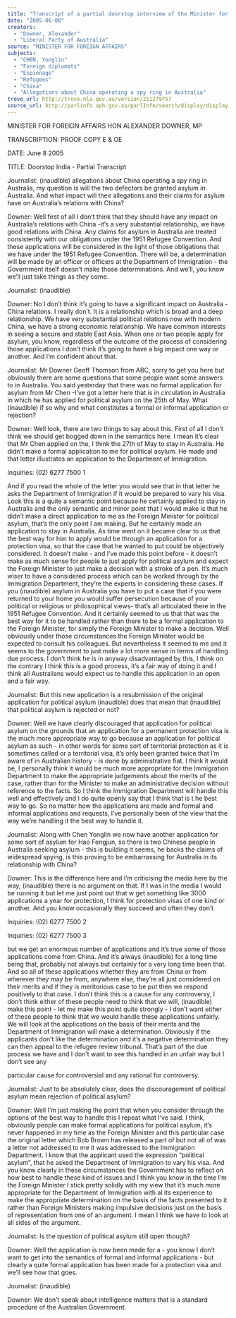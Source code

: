 ```yaml
---
title: "Transcript of a partial doorstop interview of the Minister for Foreign Affairs, India, 8 June 2005: [Allegations about China operating a spy ring in Australia]."
date: "2005-06-08"
creators:
  - "Downer, Alexander"
  - "Liberal Party of Australia"
source: "MINISTER FOR FOREIGN AFFAIRS"
subjects:
  - "CHEN, Yonglin"
  - "Foreign diplomats"
  - "Espionage"
  - "Refugees"
  - "China"
  - "Allegations about China operating a spy ring in Australia"
trove_url: http://trove.nla.gov.au/version/211279757
source_url: http://parlinfo.aph.gov.au/parlInfo/search/display/display.w3p;query=Id%3A%22media/pressrel/7PAG6%22
---
```


 

 

 MINISTER FOR FOREIGN AFFAIRS  HON ALEXANDER DOWNER, MP   

 

 TRANSCRIPTION: PROOF COPY E & OE   

 

 DATE: June 8 2005  

 

 TITLE: Doorstop India - Partial Transcript   

 Journalist: (inaudible) allegations about China operating a spy ring in Australia, my question  is will the two defectors be granted asylum in Australia.  And what impact will their  allegations and their claims for asylum have on Australia’s relations with China?   

 Downer:  Well first of all I don’t think that they should have any impact on Australia’s  relations with China -it’s a very substantial relationship, we have good relations with China.  Any claims for asylum in Australia are treated consistently with our obligations under the  1951 Refugee Convention. And these applications will be considered in the light of those  obligations that we have under the 1951 Refugee Convention. There will be, a determination  will be made by an officer or officers at the Department of Immigration - the Government  itself doesn’t make those determinations. And we’ll, you know we’ll just take things as they  come.   

 Journalist: (inaudible)   

 Downer: No I don’t think it’s going to have a significant impact on Australia - China  relations. I really don’t. It is a relationship which is broad and a deep relationship. We have  very substantial political relations now with modern China, we have a strong economic  relationship. We have common interests in seeing a secure and stable East Asia. When one or  two people apply for asylum, you know, regardless of the outcome of the process of  considering those applications I don’t think it’s going to have a big impact one way or  another. And I’m confident about that.   

 Journalist: Mr Downer Geoff Thomson from ABC, sorry to get you here but obviously there  are some questions that some people want some answers to in Australia. You said yesterday  that there was no formal application for asylum from Mr Chen -I’ve got a letter here that is in  circulation in Australia in which he has applied for political asylum on the 25th of May. What  (inaudible) if so why and what constitutes a formal or informal application or rejection?   

 Downer: Well look, there are two things to say about this. First of all I don’t think we should  get bogged down in the semantics here. I mean it’s clear that Mr Chen applied on the, I think  the 27th of May to stay in Australia. He didn’t make a formal application to me for political  asylum. He made and that letter illustrates an application to the Department of Immigration. 

 Inquiries:  (02) 6277 7500 1

 

 And if you read the whole of the letter you would see that in that letter he asks the Department  of Immigration if it would be prepared to vary his visa. Look this is a quite a semantic point  because he certainly applied to stay in Australia and the only semantic and minor point that I  would make is that he didn’t make a direct application to me as the Foreign Minister for  political asylum, that’s the only point I am making. But he certainly made an application to  stay in Australia. As time went on it became clear to us that the best way for him to apply  would be through an application for a protection visa, so that the case that he wanted to put  could be objectively considered. It doesn’t make - and I’ve made this point before - it doesn’t  make as much sense for people to just apply for political asylum and expect the Foreign  Minister to just make a decision with a stroke of a pen. It’s much wiser to have a considered  process which can be worked through by the Immigration Department, they’re the experts in  considering these cases. If you (inaudible) asylum in Australia you have to put a case that if  you were returned to your home you would suffer persecution because of your political or  religious or philosophical views- that’s all articulated there in the 1951 Refugee Convention.  And it certainly seemed to us that that was the best way for it to be handled rather than there  to be a formal application to the Foreign Minister, for simply the Foreign Minister to make a  decision. Well obviously under those circumstances the Foreign Minister would be expected  to consult his colleagues. But nevertheless it seemed to me and it seems to the government to  just make a lot more sense in terms of handling due process. I don’t think he is in anyway  disadvantaged by this, I think on the contrary I think this is a good process, it’s a fair way of  doing it and I think all Australians would expect us to handle this application in an open and a  fair way.   

 Journalist: But this new application is a resubmission of the original application for political  asylum (inaudible) does that mean that (inaudible) that political asylum is rejected or not?   

 Downer: Well we have clearly discouraged that application for political asylum on the  grounds that an application for a permanent protection visa is the much more appropriate way  to go because an application for political asylum as such - in other words for some sort of  territorial protection as it is sometimes called or a territorial visa, it’s only been granted twice  that I’m aware of in Australian history - is done by administrative fiat. I think it would be,  I  personally think it would be much more appropriate for the Immigration Department to make  the appropriate judgements about the merits of the case, rather than for the Minister to make  an administrative decision without reference to the facts. So I think the Immigration   Department will handle this well and effectively and I do quite openly say that I think that is t  he best way to go. So no matter how the applications are made and formal and informal  applications and requests, I’ve personally been of the view that the way we’re handling it the  best way to handle it.    

 Journalist: Along with Chen Yonglin we now have another application for some sort of  asylum for Hao Fengjun, so there is two Chinese people in Australia seeking asylum - this is  building it seems, he backs the claims of widespread spying, is this proving to be  embarrassing for Australia in its relationship with China?   

 Downer: This is the difference here and I’m criticising the media here by the way, (inaudible)  there is no argument on that. If I was in the media I would be running it but let me just point  out that w get something like 3000 applications a year for protection, I think for protection  visas of one kind or another. And you know occasionally they succeed and often they don’t 

 Inquiries:  (02) 6277 7500 2

 

 Inquiries:  (02) 6277 7500 3

 but we get an enormous number of applications and it’s true some of those applications come  from China. And it’s always (inaudible) for a long time being that, probably not always but  certainly for a very long time been that. And so all of these applications whether they are from  China or from wherever they may be from, anywhere else, they’re all just considered on their  merits and if they is meritorious case to be put then we respond positively to that case. I don’t  think this is a cause for any controversy, I don’t think either of these people need to think that  we will, (inaudible) make this point - let me make this point quite strongly - I don’t want  either of these people to think that we would handle these applications unfairly. We will look  at the applications on the basis of their merits and the Department of Immigration will make a  determination. Obviously if the applicants don’t like the determination and it’s a negative  determination they can then appeal to the refugee review tribunal. That’s part of the due  process we have and I don’t want to see this handled in an unfair way but I don’t see any 

 particular cause for controversial and any rational for controversy.   

 Journalist: Just to be absolutely clear, does the discouragement of political asylum mean  rejection of political asylum?   

 Downer: Well I’m just making the point that when you consider through the options of the  best way to handle this I repeat what I’ve said. I think, obviously people can make formal  applications for political asylum, it’s never happened in my time as the Foreign Minister and  this particular case the original letter which Bob Brown has released a part of but not all of  was a letter not addressed to me it was addressed to the Immigration Department. I know that  the applicant used the expression “political asylum”, that he asked the Department of  Immigration to vary his visa. And you know clearly in these circumstances the Government  has to reflect on how best to handle these kind of issues and I think you know in the time I’m  the Foreign Minister I stick pretty solidly with my view that it’s much more appropriate for  the Department of Immigration with al its experience to make the appropriate determination  on the basis of the facts presented to it rather than Foreign Ministers making impulsive  decisions just on the basis of representation from one of an argument. I mean I think we have  to look at all sides of the argument.   

 Journalist: Is the question of political asylum still open though?   

 Downer: Well the application is now been made for a - you know I don’t want to get into the  semantics of formal and informal applications -  but clearly a quite formal application has  been made for a protection visa and we’ll see how that goes.   

 Journalist: (inaudible)   

 Downer: We don’t speak about intelligence matters that is a standard procedure of the  Australian Government.    

 

 

